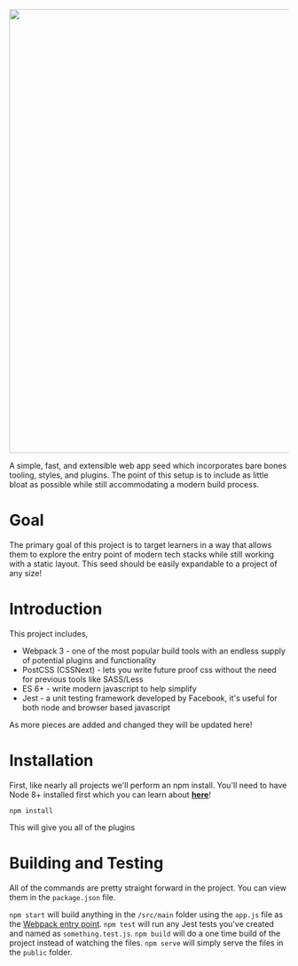 <img src="http://i.imgur.com/XGVvZxZ.png" width="800px">

A simple, fast, and extensible web app seed which incorporates bare bones tooling, styles, and plugins. The point of this setup is to include as little bloat as possible while still accommodating a modern build process. 

# Goal
The primary goal of this project is to target learners in a way that allows them to explore the entry point of modern tech stacks while still working with a static layout. This seed should be easily expandable to a project of any size!

# Introduction
This project includes,
* Webpack 3 - one of the most popular build tools with an endless supply of potential plugins and functionality
* PostCSS (CSSNext) -  lets you write future proof css without the need for previous tools like SASS/Less
* ES 6+ - write modern javascript to help simplify
* Jest - a unit testing framework developed by Facebook, it's useful for both node and browser based javascript

As more pieces are added and changed they will be updated here!

# Installation
First, like nearly all projects we'll perform an npm install. You'll need to have Node 8+
installed first which you can learn about **[here](https://nodejs.org/en/download/)**!

`npm install`

This will give you all of the plugins

# Building and Testing
All of the commands are pretty straight forward in the project. You can view them in the `package.json` file.

`npm start` will build anything in the `/src/main` folder using the `app.js` file as the [Webpack entry point](https://webpack.js.org/concepts/entry-points/).
`npm test` will run any Jest tests you've created and named as `something.test.js`.
`npm build` will do a one time build of the project instead of watching the files.
`npm serve` will simply serve the files in the `public` folder.